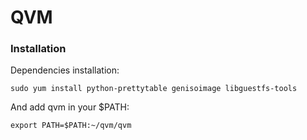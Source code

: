 QVM 
===

### Installation

Dependencies installation:

`sudo yum install python-prettytable genisoimage libguestfs-tools`

And add qvm in your $PATH:

`export PATH=$PATH:~/qvm/qvm`


